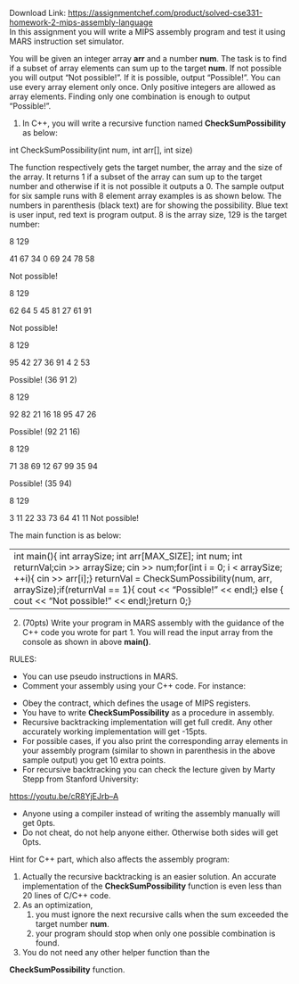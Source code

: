 Download Link: https://assignmentchef.com/product/solved-cse331-homework-2-mips-assembly-language
<br>
In this assignment you will write a MIPS assembly program and test it using MARS instruction set simulator.

You will be given an integer array <strong>arr</strong> and a number <strong>num</strong>. The task is to find if a subset of array elements can sum up to the target <strong>num</strong>. If not possible you will output “Not possible!”. If it is possible, output “Possible!”. You can use every array element only once. Only positive integers are allowed as array elements. Finding only one combination is enough to output “Possible!”.

<ol>

 <li> In C++, you will write a recursive function named <strong>CheckSumPossibility</strong> as below:</li>

</ol>

int CheckSumPossibility(int num, int arr[], int size)

The function respectively gets the target number, the array and the size of the array. It returns 1 if a subset of the array can sum up to the target number and otherwise if it is not possible it outputs a 0. The sample output for six sample runs with 8 element array examples is as shown below. The numbers in parenthesis (black text) are for showing the possibility. Blue text is user input, red text is program output. 8 is the array size, 129 is the target number:

8 129

41 67 34 0 69 24 78 58

Not possible!

8 129

62 64 5 45 81 27 61 91

Not possible!

8 129

95 42 27 36 91 4 2 53

Possible! (36 91 2)

8 129

92 82 21 16 18 95 47 26

Possible! (92 21 16)

8 129

71 38 69 12 67 99 35 94

Possible! (35 94)

8 129

3 11 22 33 73 64 41 11   Not possible!

The main function is as below:

<table width="582">

 <tbody>

  <tr>

   <td width="582"> int main(){     int arraySize;     int arr[MAX_SIZE];     int num;     int returnVal;cin &gt;&gt; arraySize;     cin &gt;&gt; num;for(int i = 0; i &lt; arraySize; ++i){         cin &gt;&gt; arr[i];}          returnVal = CheckSumPossibility(num, arr, arraySize);if(returnVal == 1){         cout &lt;&lt; “Possible!” &lt;&lt; endl;}     else     {                 cout &lt;&lt; “Not possible!” &lt;&lt; endl;}return 0;}</td>

  </tr>

 </tbody>

</table>




<ol start="2">

 <li>(70pts) Write your program in MARS assembly with the guidance of the C++ code you wrote for part 1. You will read the input array from the console as shown in above <strong>main()</strong>.</li>

</ol>



















RULES:

<ul>

 <li>You can use pseudo instructions in MARS.</li>

 <li>Comment your assembly using your C++ code. For instance:</li>

</ul>




<ul>

 <li>Obey the contract, which defines the usage of MIPS registers.</li>

 <li>You have to write <strong>CheckSumPossibility</strong> as a procedure in assembly.</li>

 <li>Recursive backtracking implementation will get full credit. Any other accurately working implementation will get -15pts.</li>

 <li>For possible cases, if you also print the corresponding array elements in your assembly program (similar to shown in parenthesis in the above sample output) you get 10 extra points.</li>

 <li>For recursive backtracking you can check the lecture given by Marty Stepp from Stanford University:</li>

</ul>

<a href="https://youtu.be/cR8YjEJrb-A">https://youtu.be/cR8YjEJrb</a><a href="https://youtu.be/cR8YjEJrb-A">–</a><a href="https://youtu.be/cR8YjEJrb-A">A</a>

<ul>

 <li>Anyone using a compiler instead of writing the assembly manually will get 0pts.</li>

 <li>Do not cheat, do not help anyone either. Otherwise both sides will get 0pts.</li>

</ul>

Hint for C++ part, which also affects the assembly program:

<ol>

 <li>Actually the recursive backtracking is an easier solution. An accurate implementation of the <strong>CheckSumPossibility</strong> function is even less than 20 lines of C/C++ code.</li>

 <li>As an optimization,

  <ol>

   <li>you must ignore the next recursive calls when the sum exceeded the target number <strong>num</strong>.</li>

   <li>your program should stop when only one possible combination is found.</li>

  </ol></li>

 <li>You do not need any other helper function than the</li>

</ol>

<strong>CheckSumPossibility</strong> function.








